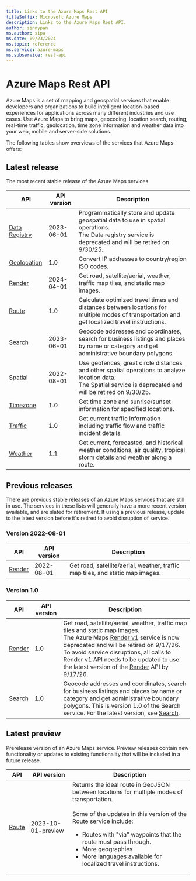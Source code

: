 ```yaml
---
title: Links to the Azure Maps Rest API
titleSuffix: Microsoft Azure Maps
description: Links to the Azure Maps Rest API.
author: sinnypan
ms.author: sipa
ms.date: 09/23/2024
ms.topic: reference
ms.service: azure-maps
ms.subservice: rest-api
---
```


# Azure Maps Rest API

Azure Maps is a set of mapping and geospatial services that enable developers and organizations to build intelligent location-based experiences for applications across many different industries and use cases. Use Azure Maps to bring maps, geocoding, location search, routing, real-time traffic, geolocation, time zone information and weather data into your web, mobile and server-side solutions.

The following tables show overviews of the services that Azure Maps offers:

## Latest release

The most recent stable release of the Azure Maps services.

| API | API version | Description |
|-----|-------------|-------------|
| [Data Registry] |  2023-06-01  | Programmatically store and update geospatial data to use in spatial operations.<br>The Data registry service is deprecated and will be retired on 9/30/25. |
| [Geolocation] |  1.0  | Convert IP addresses to country/region ISO codes. |
| [Render] |  2024-04-01  | Get road, satellite/aerial, weather, traffic map tiles, and static map images. |
| [Route] |  1.0  | Calculate optimized travel times and distances between locations for multiple modes of transportation and get localized travel instructions. |
| [Search] |  2023-06-01  | Geocode addresses and coordinates, search for business listings and places by name or category and get administrative boundary polygons. |
| [Spatial] |  2022-08-01  | Use geofences, great circle distances and other spatial operations to analyze location data.<br>The Spatial service is deprecated and will be retired on 9/30/25. |
| [Timezone] |  1.0  | Get time zone and sunrise/sunset information for specified locations. |
| [Traffic] |  1.0  | Get current traffic information including traffic flow and traffic incident details. |
| [Weather] |  1.1  | Get current, forecasted, and historical weather conditions, air quality, tropical storm details and weather along a route. |

## Previous releases

There are previous stable releases of an Azure Maps services that are still in use. The services in these lists will generally have a more recent version available, and are slated for retirement. If using a previous release, update to the latest version before it's retired to avoid disruption of service.

### Version 2022-08-01

| API | API version | Description |
|-----|-------------|-------------|
| [Render][render-2022-08-01] |  2022-08-01  | Get road, satellite/aerial, weather, traffic map tiles, and static map images. |

### Version 1.0

| API | API version | Description |
|-----|-------------|-------------|
| [Render][Render v1] |  1.0  | Get road, satellite/aerial, weather, traffic map tiles and static map images.<BR>The Azure Maps [Render v1] service is now deprecated and will be retired on 9/17/26. To avoid service disruptions, all calls to Render v1 API needs to be updated to use the latest version of the [Render] API by 9/17/26. |
| [Search][Search-v1] |  1.0  | Geocode addresses and coordinates, search for business listings and places by name or category and get administrative boundary polygons. This is version 1.0 of the Search service. For the latest version, see [Search]. |

## Latest preview

Prerelease version of an Azure Maps service. Preview releases contain new functionality or updates to existing functionality that will be included in a future release.

| API | API version | Description |
|-----|-------------|-------------|
| [Route][Route-2023-10-01-preview] | 2023-10-01-preview | Returns the ideal route in GeoJSON between locations for multiple modes of transportation.<BR><BR>Some of the updates in this version of the Route service include:<ul><li>Routes with "via" waypoints that the route must pass through.</li><li>More geographies</li><li>More languages available for localized travel instructions.</li></ul> |

<!--- Links to latest versions of each service ---------------------------------->
[Data Registry]: /rest/api/maps/data-registry
[Geolocation]: /rest/api/maps/geolocation
[Render]: /rest/api/maps/render
[Route]: /rest/api/maps/route
[Search]: /rest/api/maps/search
[Spatial]: /rest/api/maps/spatial
[Timezone]: /rest/api/maps/timezone
[Traffic]: /rest/api/maps/traffic
[Weather]: /rest/api/maps/weather

<!--- Links to previous versions of each service -------------------------------->
[render-2022-08-01]: /rest/api/maps/render?view=rest-maps-2022-08-01

[Render v1]: /rest/api/maps/render?view=rest-maps-1.0
[Search-v1]: /rest/api/maps/search?view=rest-maps-1.0

<!--- 2023-10-01-preview is the latest preview release of the Route service,
      currently the only Azure Maps service in Preview -------------------------->
[Route-2023-10-01-preview]: /rest/api/maps/route?view=rest-maps-2023-10-01-preview
